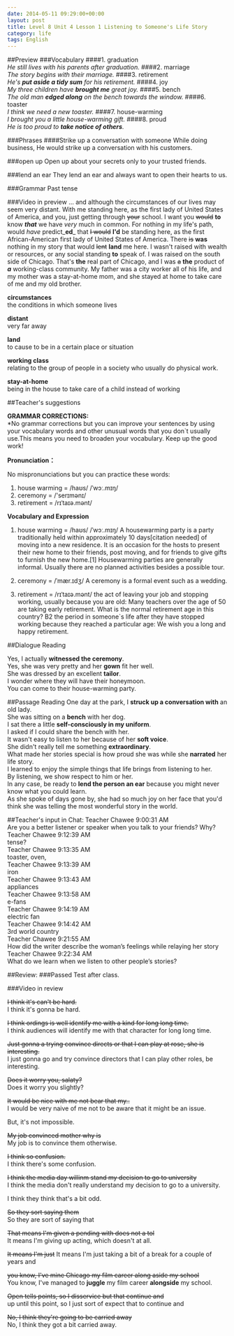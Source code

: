 ```yaml
---
date: 2014-05-11 09:29:00+00:00
layout: post
title: Level 8 Unit 4 Lesson 1 Listening to Someone's Life Story
category: life
tags: English
---
```



##Preview
###Vocabulary
####1. graduation  
_He still lives with his parents after graduation._
####2. marriage  
_The story begins with their marriage._
####3. retirement  
_He's **put aside a tidy sum** for his retirement._
####4. joy  
_My three children have **brought me** great joy._
####5. bench  
_The old man **edged along** on the bench towards the window._
####6. toaster  
_I think we need a new toaster._
####7. house-warming  
_I brought you a little house-warming gift._
####8. proud  
_He is too proud to **take notice of others**._

###Phrases
####Strike up a conversation with someone
While doing business, He would strike up a conversation with his customers.

###open up
Open up about your secrets only to your trusted friends.

###lend an ear
They lend an ear and always want to open their hearts to us.

###Grammar
Past tense  

###Video in preview
... and although the circumstances of our lives may seem very distant.
With me standing here, as the first lady of United States of America, and you,
just getting through <s>your</s> school. I want you <s>would</s> **to** know _**that**_ we have _very_ much in common. For nothing in my life's path, would _have_ predict_**ed**_ that <s>I would</s> **I'd** be standing here, as the first African-American first lady of United States of America. There <s>is</s> **was** nothing in my story that would <s>lent</s> **land** me here. I wasn't raised with wealth or resources, or any social standing **to** speak of. I was raised on the south side of Chicago. That's **the** real part of Chicago, and I was <s>a</s> **the** product of _**a**_ working-class community. My father was a city worker all of his life, and my mother was a stay-at-home mom, and she stayed at home to take care of me and my old brother.

**circumstances**  
the conditions in which someone lives  

**distant**  
very far away  

**land**  
to cause to be in a certain place or situation  

**working class**  
relating to the group of people in a society who usually do physical work.  

**stay-at-home**  
being in the house to take care of a child instead of working



##Teacher's suggestions

**GRAMMAR CORRECTIONS:**  
*No grammar corrections but you can improve your sentences by using your vocabulary words and other unusual words that you don`t usually use.This means you need to broaden your vocabulary. Keep up the good work! 

**Pronunciation：**  

No mispronunciations but you can practice these words:  
1. house warming = /haʊs/ /ˈwɔː.mɪŋ/  
2. ceremony =  /'serɪmənɪ/  
3. retirement =   /rɪˈtaɪə.mənt/

**Vocabulary and Expression**  
1. house warming = /haʊs/ /ˈwɔː.mɪŋ/ A housewarming party is a party traditionally held within approximately 10 days[citation needed] of moving into a new residence. It is an occasion for the hosts to present their new home to their friends, post moving, and for friends to give gifts to furnish the new home.[1] Housewarming parties are generally informal. Usually there are no planned activities besides a possible tour.

2. ceremony =  /ˈmær.ɪdʒ/  A ceremony is a formal event such as a wedding.

3. retirement =   /rɪˈtaɪə.mənt/ the act of leaving your job and stopping working, usually because you are old: Many teachers over the age of 50 are taking early retirement. What is the normal retirement age in this country? B2 the period in someone`s life after they have stopped working because they reached a particular age: We wish you a long and happy retirement.

##Dialogue Reading

Yes, I actually **witnessed the ceremony**.  
Yes, she was very pretty and her **gown** fit her well.  
She was dressed by an excellent **tailor**.  
I wonder where they will have their honeymoon.  
You can come to their house-warming party.


##Passage Reading
One day at the park, I **struck up a conversation with** an old lady.  
She was sitting on a **bench** with her dog.  
I sat there a little **self-consciously in my uniform**.  
I asked if I could share the bench with her.  
It wasn't easy to listen to her because of her **soft voice**.  
She didn't really tell me something **extraordinary**.  
What made her stories special is how proud she was while she **narrated** her life story.  
I learned to enjoy the simple things that life brings from listening to her.  
By listening, we show respect to him or her.  
In any case, be ready to **lend the person an ear** because you might never know what you could learn.  
As she spoke of days gone by, she had so much joy on her face that you'd think she was telling the most wonderful story in the world.

##Teacher's input in Chat:
Teacher Chawee 9:00:31 AM   
Are you a better listener or speaker when you talk to your friends? Why?  
Teacher Chawee 9:12:39 AM   
tense?  
Teacher Chawee 9:13:35 AM   
toaster, oven,  
Teacher Chawee 9:13:39 AM   
iron  
Teacher Chawee 9:13:43 AM   
appliances  
Teacher Chawee 9:13:58 AM   
e-fans  
Teacher Chawee 9:14:19 AM   
electric fan  
Teacher Chawee 9:14:42 AM   
3rd world country  
Teacher Chawee 9:21:55 AM   
How did the writer describe the woman’s feelings while relaying her story  
Teacher Chawee 9:22:34 AM   
What do we learn when we listen to other people’s stories?  

##Review:
###Passed Test after class.

###Video in review

<s>I think it's can't be hard.</s>  
I think it's gonna be hard.  

<s>I think ordings is well identify me with a kind for long long time.</s>  
I think audiences will identify me with that character for long long time.  

<s>Just gonna a trying convince directs or that I can play at rose, she is interesting.</s>  
I just gonna go and try convince directors that I can play other roles, be interesting.  

<s>Does it worry you, salaty?</s>  
Does it worry you slightly?

<s>It would be nice with me not bear that my..</s>  
I would be very naive of me not to be aware that it might be an issue.  

But, it's not impossible.  

<s>My job convinced mother why is</s>  
My job is to convince them otherwise.  

<s>I think so confusion.</s>  
I think there's some confusion.  

<s>I think the media day willinm stand my decision to go to university</s>  
I think the media don't really understand my decision to go to a university.

I think they think that's a bit odd. 

<s>So they sort saying them</s>  
So they are sort of saying that 

<s>That means I'm given a pending with does not a tol</s>  
It means I'm giving up acting, which doesn't at all.  

<s>It means I'm just</s>
It means I'm just taking a bit of a break for a couple of years and  

<s>you know, I've mine Chicago my film career along aside my school</s>  
You know, I've managed to **juggle** my film career **alongside** my school.  

<s>Open tells points, so I disservice but that continue and</s>  
up until this point, so I just sort of expect that to continue and  

<s>No, I think they're going to be carried away</s>  
No, I think they got a bit carried away.
